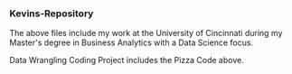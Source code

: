 ### Kevins-Repository

The above files include my work at the University of Cincinnati during my Master's degree in Business Analytics with a Data Science focus. 

Data Wrangling Coding Project includes the Pizza Code above. 
